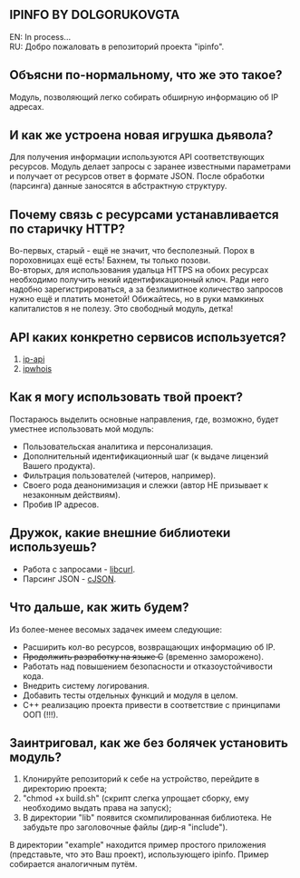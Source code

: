 ## IPINFO BY DOLGORUKOVGTA

EN: In process...\
RU: Добро пожаловать в репозиторий проекта "ipinfo".

## Объясни по-нормальному, что же это такое?
Модуль, позволяющий легко собирать обширную информацию об IP адресах.

## И как же устроена новая игрушка дьявола?
Для получения информации используются API соответствующих ресурсов.
Модуль делает запросы с заранее известными параметрами и получает от ресурсов ответ в формате JSON.
После обработки (парсинга) данные заносятся в абстрактную структуру.

## Почему связь с ресурсами устанавливается по старичку HTTP?
Во-первых, старый - ещё не значит, что бесполезный. Порох в пороховницах ещё есть! Бахнем, ты только позови. \
Во-вторых, для использования удальца HTTPS на обоих ресурсах необходимо получить некий идентификационный ключ. Ради него надобно зарегистрироваться, а за безлимитное количество запросов нужно ещё и платить монетой! Обижайтесь, но в руки мамкиных капиталистов я не полезу. Это свободный модуль, детка!

## API каких конкретно сервисов используется?
1. [ip-api](https://ip-api.com)
2. [ipwhois](https://ipwhois.io)

## Как я могу использовать твой проект?
Постараюсь выделить основные направления, где, возможно, будет уместнее использовать мой модуль:
+ Пользовательская аналитика и персонализация.
+ Дополнительный идентификационный шаг (к выдаче лицензий Вашего продукта).
+ Фильтрация пользователей (читеров, например).
+ Своего рода деанонимизация и слежки (автор НЕ призывает к незаконным действиям).
+ Пробив IP адресов.

## Дружок, какие внешние библиотеки используешь?
+ Работа с запросами - [libcurl](https://github.com/jeroen/libcurl).
+ Парсинг JSON - [cJSON](https://github.com/DaveGamble/cJSON).

## Что дальше, как жить будем?
Из более-менее весомых задачек имеем следующие:
+ Расширить кол-во ресурсов, возвращающих информацию об IP.
+ ~~Продолжить разработку на языке С~~ (временно заморожено).
+ Работать над повышением безопасности и отказоустойчивости кода.
+ Внедрить систему логирования.
+ Добавить тесты отдельных функций и модуля в целом.
+ С++ реализацию проекта привести в соответствие с принципами ООП (!!!).

## Заинтриговал, как же без болячек установить модуль?
1. Клонируйте репозиторий к себе на устройство, перейдите в директорию проекта;
2. "chmod +x build.sh" (скрипт слегка упрощает сборку, ему необходимо выдать права на запуск);
3. В директории "lib" появится скомпилированная библиотека. Не забудьте про заголовочные файлы (дир-я "include").

В директории "example" находится пример простого приложения (представьте, что это Ваш проект), использующего ipinfo. Пример собирается аналогичным путём.
